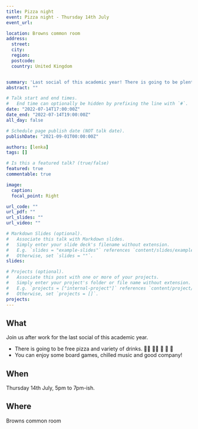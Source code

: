 ```yaml
---
title: Pizza night 
event: Pizza night - Thursday 14th July
event_url: 

location: Browns common room
address:
  street: 
  city: 
  region: 
  postcode:  
  country: United Kingdom


summary: 'Last social of this academic year! There is going to be plenty of pizza, plenty of drinks and board games.'
abstract: ""

# Talk start and end times.
#   End time can optionally be hidden by prefixing the line with `#`.
date: "2022-07-14T17:00:00Z"
date_end: "2022-07-14T19:00:00Z"
all_day: false

# Schedule page publish date (NOT talk date).
publishDate: "2021-09-01T00:00:00Z"

authors: [lenka]
tags: []

# Is this a featured talk? (true/false)
featured: true
commentable: true

image:
  caption: 
  focal_point: Right

url_code: ""
url_pdf: ""
url_slides: ""
url_video: ""

# Markdown Slides (optional).
#   Associate this talk with Markdown slides.
#   Simply enter your slide deck's filename without extension.
#   E.g. `slides = "example-slides"` references `content/slides/example-slides.md`.
#   Otherwise, set `slides = ""`.
slides:

# Projects (optional).
#   Associate this post with one or more of your projects.
#   Simply enter your project's folder or file name without extension.
#   E.g. `projects = ["internal-project"]` references `content/project/deep-learning/index.md`.
#   Otherwise, set `projects = []`.
projects:
---
```


## What

Join us after work for the last social of this academic year.

* There is going to be free pizza and variety of drinks.  🍕🥤 🍕🥤 🍕 🥤 🍕
* You can enjoy some board games, chilled music and good company!

## When

Thursday 14th July, 5pm to 7pm-ish.

## Where

Browns common room



